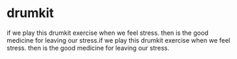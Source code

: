 # drumkit
if we play this drumkit exercise when we feel stress. then is the good medicine for leaving our stress.if we play this drumkit exercise when we feel stress. then is the good medicine for leaving our stress.

